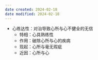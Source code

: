 ```yaml
---
date created: 2024-02-18
date modified: 2024-02-18
---
```

- 心练达性：对治导致心所与心不健全的无信
    - 特相：心具熟练性
    - 作用：破除心所与心的疾病
    - 现起：心所与毫无瑕疵
    - 近因：心所与心
